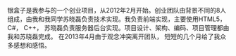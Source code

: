 

<div name="video" url="http://player.youku.com/embed/XNTM4ODI5MTcy" style="text-align: center" class="well">
</div>


银盒子是我参与的一个创业项目，从2012年2月开始。创业团队由背景不同的8人组成，由我和我同学苏晓磊负责技术实现。我负责前端实现，主要使用HTML5， C#， C++， 苏晓磊负责服务器后台实现。项目设计、架构、编码、项目管理都由我和苏晓磊完成。 在2013年4月由于观念冲突离开团队， 短短的几个月给了我众多感想和感悟。